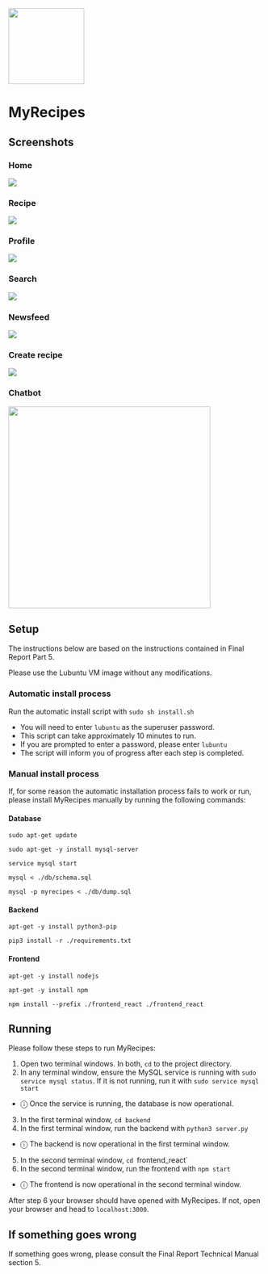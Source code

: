 <img src="/logo/WIP_logo_2.png" height="150"/>

# MyRecipes
## Screenshots
### Home
<img src="/screenshots/home.png"/>

### Recipe
<img src="/screenshots/recipe.png"/>

### Profile
<img src="/screenshots/profile.png"/>

### Search
<img src="/screenshots/search.png"/>

### Newsfeed
<img src="/screenshots/news.png"/>

### Create recipe
<img src="/screenshots/create.png"/>

### Chatbot
<img src="/screenshots/chatbot.png" height="400"/>

## Setup
The instructions below are based on the instructions contained in Final Report 
Part 5.

Please use the Lubuntu VM image without any modifications.

### Automatic install process
Run the automatic install script with `sudo sh install.sh`
- You will need to enter `lubuntu` as the superuser password.
- This script can take approximately 10 minutes to run. 
- If you are prompted to enter a password, please enter `lubuntu`
- The script will inform you of progress after each step is completed.

### Manual install process
If, for some reason the automatic installation process fails to work or run, please install MyRecipes manually by running the following commands:

#### Database 
`sudo apt-get update`

`sudo apt-get -y install mysql-server`

`service mysql start`		

`mysql < ./db/schema.sql`

`mysql -p myrecipes < ./db/dump.sql`


#### Backend
`apt-get -y install python3-pip`

`pip3 install -r ./requirements.txt`

#### Frontend
`apt-get -y install nodejs`

`apt-get -y install npm`

`npm install --prefix ./frontend_react ./frontend_react`


## Running
Please follow these steps to run MyRecipes:
1.	Open two terminal windows. In both, `cd` to the project directory.
2.	In any terminal window, ensure the MySQL service is running with `sudo service mysql status`. If it is not running, run it with `sudo service mysql start` 
- ⓘ Once the service is running, the database is now operational.
3.	In the first terminal window, `cd backend`
4.	In the first terminal window, run the backend with `python3 server.py`
- ⓘ The backend is now operational in the first terminal window.
5.	In the second terminal window, `cd `frontend_react`
6.	In the second terminal window, run the frontend with `npm start`
- ⓘ The frontend is now operational in the second terminal window.

After step 6 your browser should have opened with MyRecipes. If not, open your browser and head to `localhost:3000`.


## If something goes wrong
If something goes wrong, please consult the Final Report Technical Manual section 5.

